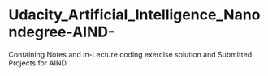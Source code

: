 # Udacity_Artificial_Intelligence_Nanondegree-AIND-
Containing Notes and in-Lecture coding exercise solution and Submitted Projects for AIND.
